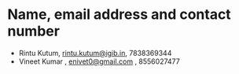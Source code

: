 # Name, email address and contact number
- Rintu Kutum, rintu.kutum@igib.in, 7838369344
- Vineet Kumar , enivet0@gmail.com , 8556027477
